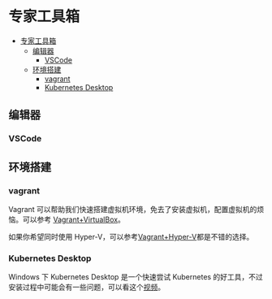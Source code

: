 # 专家工具箱

- [专家工具箱](#专家工具箱)
  - [编辑器](#编辑器)
    - [VSCode](#vscode)
  - [环境搭建](#环境搭建)
    - [vagrant](#vagrant)
    - [Kubernetes Desktop](#kubernetes-desktop)


## 编辑器

### VSCode



## 环境搭建

### vagrant

Vagrant 可以帮助我们快速搭建虚拟机环境，免去了安装虚拟机，配置虚拟机的烦恼。可以参考 [Vagrant+VirtualBox](./env/create-vms-with-vagrant-and-virtualgox.md)。

如果你希望同时使用 Hyper-V，可以参考[Vagrant+Hyper-V](http://yylives.cc/2021/08/10/create-vm-with-hyperv-and-vagrant/)都是不错的选择。

### Kubernetes Desktop

Windows 下 Kubernetes Desktop 是一个快速尝试 Kubernetes 的好工具，不过安装过程中可能会有一些问题，可以看这个[视频](https://www.bilibili.com/video/BV1s7411f78L/)。